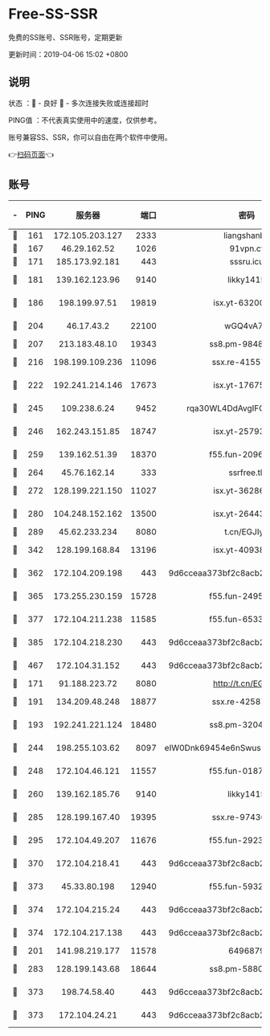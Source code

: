 # Free-SS-SSR

免费的SS账号、SSR账号，定期更新

更新时间：2019-04-06 15:02 +0800

## 说明

状态     ：🙂 - 良好 🙁 - 多次连接失败或连接超时

PING值   ：不代表真实使用中的速度，仅供参考。

账号兼容SS、SSR，你可以自由在两个软件中使用。

👉[扫码页面](https://liesauer.github.io/Free-SS-SSR/)👈

## 账号

|-|PING|服务器|端口|密码|加密方式|区域|
|:----:|:----:|:-----:|-----:|:----:|:----:|:----:|
|🙂|161|172.105.203.127|2333|liangshanbo|chacha20|JP|
|🙂|167|46.29.162.52|1026|91vpn.cf|rc4-md5|RU|
|🙂|171|185.173.92.181|443|sssru.icu|rc4-md5|RU|
|🙂|181|139.162.123.96|9140|likky1415|aes-256-cfb|JP|
|🙂|186|198.199.97.51|19819|isx.yt-63200254|aes-256-cfb|US|
|🙂|204|46.17.43.2|22100|wGQ4vA7D|aes-256-gcm|RU|
|🙂|207|213.183.48.10|19343|ss8.pm-98489424|rc4-md5|RU|
|🙂|216|198.199.109.236|11096|ssx.re-41557165|aes-256-cfb|US|
|🙂|222|192.241.214.146|17673|isx.yt-17675026|aes-256-cfb|US|
|🙂|245|109.238.6.24|9452|rqa30WL4DdAvgIFG6Fs3znzTa|aes-256-cfb|FR|
|🙂|246|162.243.151.85|18747|isx.yt-25793910|aes-256-cfb|US|
|🙂|259|139.162.51.39|18370|f55.fun-20968647|aes-256-cfb|SG|
|🙂|264|45.76.162.14|333|ssrfree.tk|rc4|SG|
|🙂|272|128.199.221.150|11027|isx.yt-36286257|aes-256-cfb|SG|
|🙂|280|104.248.152.162|13500|isx.yt-26443647|aes-256-cfb|SG|
|🙂|289|45.62.233.234|8080|t.cn/EGJIyrl|rc4-md5|CA|
|🙂|342|128.199.168.84|13196|isx.yt-40938959|aes-256-cfb|SG|
|🙂|362|172.104.209.198|443|9d6cceaa373bf2c8acb22e60b6a58be6|aes-256-cfb|US|
|🙂|365|173.255.230.159|15728|f55.fun-24959941|aes-256-cfb|US|
|🙂|377|172.104.211.238|11585|f55.fun-65338054|aes-256-cfb|US|
|🙂|385|172.104.218.230|443|9d6cceaa373bf2c8acb22e60b6a58be6|aes-256-cfb|US|
|🙂|467|172.104.31.152|443|9d6cceaa373bf2c8acb22e60b6a58be6|aes-256-cfb|US|
|🙂|171|91.188.223.72|8080|http://t.cn/EGJIyrl|rc4-md5|RU|
|🙂|191|134.209.48.248|18877|ssx.re-42587403|aes-256-cfb|US|
|🙂|193|192.241.221.124|18480|ss8.pm-32044618|aes-256-cfb|US|
|🙂|244|198.255.103.62|8097|eIW0Dnk69454e6nSwuspv9DmS201tQ0D|aes-256-cfb|US|
|🙂|248|172.104.46.121|11557|f55.fun-01871509|aes-256-cfb|SG|
|🙂|260|139.162.185.76|9140|likky1415|aes-256-cfb|DE|
|🙂|285|128.199.167.40|19395|ssx.re-97436053|aes-256-cfb|SG|
|🙂|295|172.104.49.207|11676|f55.fun-29234040|aes-256-cfb|SG|
|🙂|370|172.104.218.41|443|9d6cceaa373bf2c8acb22e60b6a58be6|aes-256-cfb|US|
|🙂|373|45.33.80.198|12940|f55.fun-59324256|aes-256-cfb|US|
|🙂|374|172.104.215.24|443|9d6cceaa373bf2c8acb22e60b6a58be6|aes-256-cfb|US|
|🙂|374|172.104.217.138|443|9d6cceaa373bf2c8acb22e60b6a58be6|aes-256-cfb|US|
|🙁|201|141.98.219.177|11578|6496879|chacha20|US|
|🙁|283|128.199.143.68|18644|ss8.pm-58805448|aes-256-cfb|SG|
|🙁|373|198.74.58.40|443|9d6cceaa373bf2c8acb22e60b6a58be6|aes-256-cfb|US|
|🙁|373|172.104.24.21|443|9d6cceaa373bf2c8acb22e60b6a58be6|aes-256-cfb|US|
